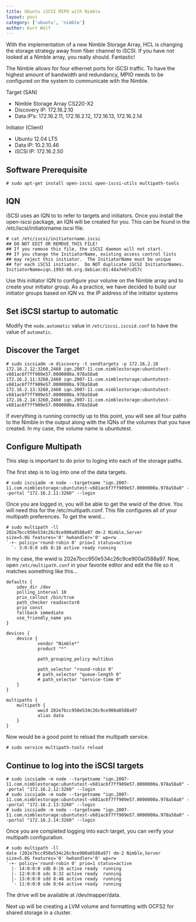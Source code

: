 ```yaml
---
title: Ubuntu iSCSI MIPO with Nimble
layout: post
category: ['ubuntu', 'nimble']
author: Kurt Wolf
---
```


With the implementation of a new Nimble Storage Array, HCL is changing the storage strategy away from fiber channel to iSCSI. If you have not looked at a Nimble array, you really should. Fantastic!

The Nimble allows for four ethernet ports for iSCSI traffic. To have the highest amount of bandwidth and redundancy, MPIO needs to be configured on the system to communicate with the Nimble.

Target (SAN)

- Nimble Storage Array CS220-X2
- Discovery IP: 172.16.2.10
- Data IP’s: 172.16.2.11, 172.16.2.12, 172.16.13, 172.16.2.14

Initiator (Client)

- Ubuntu 12.04 LTS
- Data IP: 10.2.10.46
- iSCSI IP: 172.16.2.50

## Software Prerequisite

    # sudo apt-get install open-iscsi open-iscsi-utils multipath-tools

## IQN

iSCSI uses an IQN to to refer to targets and initiators. Once you install the open-iscsi package, an IQN will be created for you. This can be found in the /etc/iscsi/initiatorname.iscsi file.

    # cat /etc/iscsi/initiatorname.iscsi
    ## DO NOT EDIT OR REMOVE THIS FILE!
    ## If you remove this file, the iSCSI daemon will not start.
    ## If you change the InitiatorName, existing access control lists
    ## may reject this initiator.  The InitiatorName must be unique
    ## for each iSCSI initiator.  Do NOT duplicate iSCSI InitiatorNames.
    InitiatorName=iqn.1993-08.org.debian:01:48a7e07cd57c

Use this initiator IQN to configure your volume on the Nimble array and to create your initiator group. As a practice, we have decided to build our initiator groups based on IQN vs. the IP address of the initiator systems

## Set iSCSI startup to automatic

Modify the `node.automatic` value in `/etc/iscsi.iscsid.conf` to have the value of `automatic`.

## Discover the Target

    # sudo iscsiadm -m discovery -t sendtargets -p 172.16.2.10
    172.16.2.12:3260,2460 iqn.2007-11.com.nimblestorage:ubuntutest-v681ac6f7ff909e57.0000000a.978a58a0
    172.16.2.11:3260,2460 iqn.2007-11.com.nimblestorage:ubuntutest-v681ac6f7ff909e57.0000000a.978a58a0
    172.16.2.13:3260,2460 iqn.2007-11.com.nimblestorage:ubuntutest-v681ac6f7ff909e57.0000000a.978a58a0
    172.16.2.14:3260,2460 iqn.2007-11.com.nimblestorage:ubuntutest-v681ac6f7ff909e57.0000000a.978a58a0

If everything is running correctly up to this point, you will see all four paths to the Nimble in the output along with the IQNs of the volumes that you have created. In my case, the volume name is ubuntutest.

## Configure Multipath

This step is important to do prior to loging into each of the storage paths.

The first step is to log into one of the data targets.

    # sudo iscsiadm -m node --targetname "iqn.2007-11.com.nimblestorage:ubuntutest-v681ac6f7ff909e57.0000000a.978a58a0" --portal "172.16.2.11:3260" --login

Once you are logged in, you will be able to get the wwid of the drive. You will need this for the /etc/multipath.conf. This file configures all of your multipath preferences. To get the wwid…

    # sudo multipath -ll
    202e7bcc950e534c26c9ce900a0588a97 dm-2 Nimble,Server
    size=5.0G features='0' hwhandler='0' wp=rw
    `-+- policy='round-robin 0' prio=1 status=active
      `- 3:0:0:0 sdb 8:16 active ready running

In my case, the wwid is 202e7bcc950e534c26c9ce900a0588a97. Now, open `/etc/multipath.conf` in your favorite editor and edit the file so it matches something like this…

    defaults {
        udev_dir /dev
        polling_interval 10
        prio_callout /bin/true
        path_checker readsector0
        prio const
        fallback immediate
        use_friendly_name yes
    }

    devices {
        device {
                vendor "Nimble*"
                product "*"

                path_grouping_policy multibus

                path_selector "round-robin 0"
                # path_selector "queue-length 0"
                # path_selector "service-time 0"
        }
    }

    multipaths {
        multipath {
                wwid 202e7bcc950e534c26c9ce900a0588a97
                alias data
        }
    }

Now would be a good point to reload the multipath service.

    # sudo service multipath-tools reload

## Continue to log into the iSCSI targets

    # sudo iscsiadm -m node --targetname "iqn.2007-11.com.nimblestorage:ubuntutest-v681ac6f7ff909e57.0000000a.978a58a0" --portal "172.16.2.12:3260" --login
    # sudo iscsiadm -m node --targetname "iqn.2007-11.com.nimblestorage:ubuntutest-v681ac6f7ff909e57.0000000a.978a58a0" --portal "172.16.2.13:3260" --login
    # sudo iscsiadm -m node --targetname "iqn.2007-11.com.nimblestorage:ubuntutest-v681ac6f7ff909e57.0000000a.978a58a0" --portal "172.16.2.14:3260" --login

Once you are completed logging into each target, you can verify your multipath configuration.

    # sudo multipath -ll
    data (202e7bcc950e534c26c9ce900a0588a97) dm-2 Nimble,Server
    size=5.0G features='0' hwhandler='0' wp=rw
    `-+- policy='round-robin 0' prio=1 status=active
      |- 14:0:0:0 sdb 8:16 active ready  running
      |- 12:0:0:0 sdc 8:32 active ready  running
      |- 13:0:0:0 sdd 8:48 active ready  running
      `- 11:0:0:0 sde 8:64 active ready  running

The drive will be available at /dev/mapper/data.

Next up will be creating a LVM volume and formatting with OCFS2 for shared storage in a cluster.

